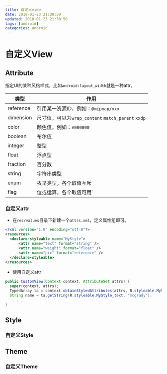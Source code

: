 ```yaml
---
title: 自定义view
date: 2018-01-23 21:30:50
updated: 2018-01-23 21:30:50
tags: [android]
categories: android
---
```






# 自定义View



## Attribute

指定UI的某种风格样式，比如`android:layout_width`就是一种attr。



| **类型**    | **作用**                                   |
| --------- | ---------------------------------------- |
| reference | 引用某一资源ID，例如：`@mipmap/xxx`                |
| dimension | 尺寸值，可以为`wrap_content` `match_parent` `xxdp` |
| color     | 颜色值，例如：`#000000`                         |
| boolean   | 布尔值                                      |
| integer   | 整型                                       |
| float     | 浮点型                                      |
| fraction  | 百分数                                      |
| string    | 字符串类型                                    |
| enum      | 枚举类型，各个取值互斥                              |
| flag      | 位或运算，各个取值可用`|`连接，例如：`android:windowSoftInputMode = "stateUnspecified | stateUnchanged　|　stateHidden"` |

### 自定义attr

- 在`res/values`目录下新建一个`attrs.xml`，定义属性组即可。

```xml
<?xml version="1.0" encoding="utf-8"?>
<resources>
  <declare-styleable name="MyStyle">    
      <attr name="text" format="string" />        
      <attr name="weight" format="float" />
      <attr name="pic" format="reference" />
  </declare-styleable>
</resources>
```

- 使用自定义attr

```java
public CustomView(Context context, AttributeSet attrs) {
  super(context, attrs);
  TypedArray ta = context.obtainStyledAttributes(attrs, R.styleable.MyStyle);
  String name = ta.getString(R.styleable.MyStyle_text, "mcgrady");
   . . .
}
```

## Style

### 自定义Style


## Theme

### 自定义Theme
